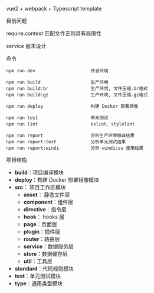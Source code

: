 vue2 + webpack + Typescript template

目前问题

require.context 匹配文件正则具有局限性

service 层未设计


命令
```
npm run dev                     开发环境

npm run build                   生产环境
npm run build:br                生产环境, 文件压缩.br格式
npm run build:gz                生产环境, 文件压缩.gz格式

npm run deploy                  构建 Docker 部署镜像

npm run test                    单元测试
npm run lint                    eslint、stylelint

npm run report                  分析生产环境编译结果
npm run report:test             分析单元测试结果
npm run report:windi            分析 windicss 使用结果

```

项目结构
* **build**：项目编译模块
* **deploy**：构建 Docker 部署镜像模块
* **src**： 项目工作区模块
    * **asset**： 静态文件层
    * **component**：组件层
    * **directive**：指令层
    * **hook**： hooks 层
    * **page**：页面层
    * **plugin**：插件层
    * **router**：路由层
    * **service**：数据服务层
    * **store**：数据缓存层
    * **util**：工具层
* **standard**：代码规则模块
* **test**：单元测试模块
* **type**：通用类型模块